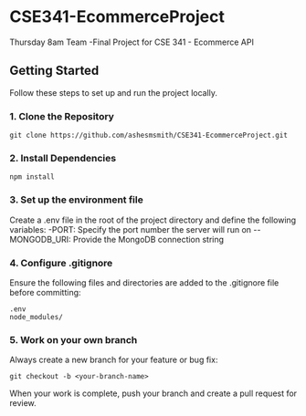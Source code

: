 # CSE341-EcommerceProject
Thursday 8am Team -Final Project for CSE 341 - Ecommerce API

## Getting Started
Follow these steps to set up and run the project locally.

### 1. Clone the Repository
```
git clone https://github.com/ashesmsmith/CSE341-EcommerceProject.git
```

### 2. Install Dependencies
```
npm install
```

### 3. Set up the environment file
Create a .env file in the root of the project directory and define the following variables:
-PORT: Specify the port number the server will run on
--MONGODB_URI: Provide the MongoDB connection string

### 4. Configure .gitignore
Ensure the following files and directories are added to the .gitignore file before committing:
```
.env
node_modules/
```

### 5. Work on your own branch
Always create a new branch for your feature or bug fix:
```
git checkout -b <your-branch-name>
```
When your work is complete, push your branch and create a pull request for review.



